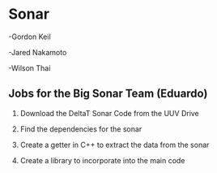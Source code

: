 # Sonar 

-Gordon Keil

-Jared Nakamoto
 
-Wilson Thai

## Jobs for the Big Sonar Team (Eduardo)

1. Download the DeltaT Sonar Code from the UUV Drive

2. Find the dependencies for the sonar

3. Create a getter in C++ to extract the data from the sonar 

4. Create a library to incorporate into the main code
  
  

